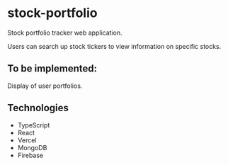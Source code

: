 # stock-portfolio

Stock portfolio tracker web application.  

Users can search up stock tickers to view information on specific stocks.

## To be implemented:  
Display of user portfolios.

## Technologies
- TypeScript
- React
- Vercel
- MongoDB
- Firebase
